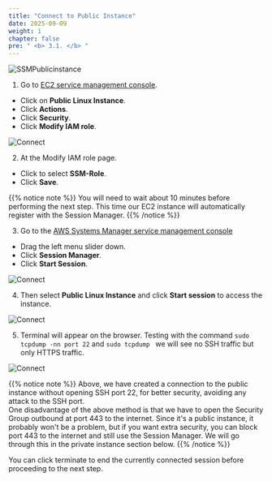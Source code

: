```yaml
---
title: "Connect to Public Instance"
date: 2025-09-09
weight: 1
chapter: false
pre: " <b> 3.1. </b> "
---
```


![SSMPublicinstance](/images/arc-02.png)

1. Go to [EC2 service management console](https://console.aws.amazon.com/ec2/v2/home).

- Click on **Public Linux Instance**.
- Click **Actions**.
- Click **Security**.
- Click **Modify IAM role**.

![Connect](/images/3.connect/001-connect.png)

2. At the Modify IAM role page.

- Click to select **SSM-Role**.
- Click **Save**.

{{% notice note %}}
You will need to wait about 10 minutes before performing the next step. This time our EC2 instance will automatically register with the Session Manager.
{{% /notice %}}

3. Go to the [AWS Systems Manager service management console](https://console.aws.amazon.com/systems-manager/home)

- Drag the left menu slider down.
- Click **Session Manager**.
- Click **Start Session**.

![Connect](/images/3.connect/002-connect.png)

4. Then select **Public Linux Instance** and click **Start session** to access the instance.

![Connect](/images/3.connect/003-connect.png)

5. Terminal will appear on the browser. Testing with the command `sudo tcpdump -nn port 22` and `sudo tcpdump ` we will see no SSH traffic but only HTTPS traffic.

![Connect](/images/3.connect/004-connect.png)

{{% notice note %}}
Above, we have created a connection to the public instance without opening SSH port 22, for better security, avoiding any attack to the SSH port.\
One disadvantage of the above method is that we have to open the Security Group outbound at port 443 to the internet. Since it's a public instance, it probably won't be a problem, but if you want extra security, you can block port 443 to the internet and still use the Session Manager. We will go through this in the private instance section below.
{{% /notice %}}

You can click terminate to end the currently connected session before proceeding to the next step.
